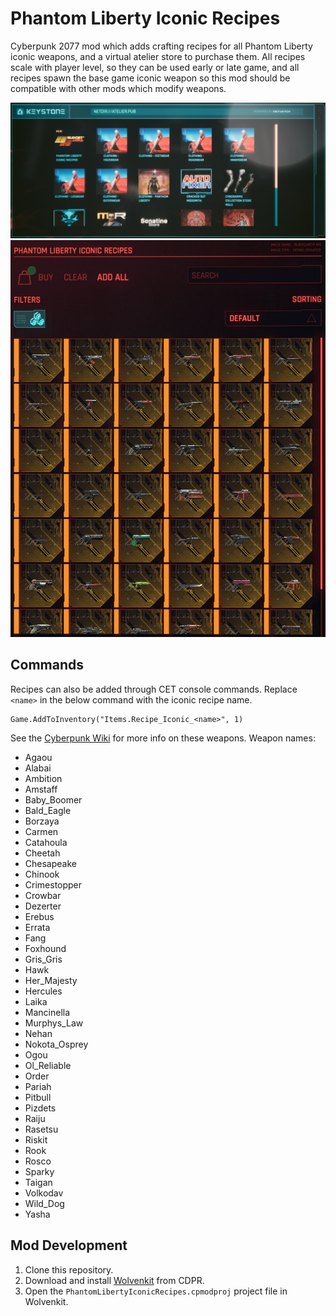 # Phantom Liberty Iconic Recipes

Cyberpunk 2077 mod which adds crafting recipes for all Phantom Liberty iconic weapons, and a virtual atelier store to purchase them. All recipes scale with player level, so they can be used early or late game, and all recipes spawn the base game iconic weapon so this mod should be compatible with other mods which modify weapons.

![Store](/docs/image/store.jpg "Store")
![Store Items](/docs/image/items.jpg "Store Items")

## Commands

Recipes can also be added through CET console commands. Replace `<name>` in the below command with the iconic recipe name.
```
Game.AddToInventory("Items.Recipe_Iconic_<name>", 1)
```

See the [Cyberpunk Wiki](https://cyberpunk.fandom.com/wiki/Category:Cyberpunk_2077_Iconic_weapons) for more info on these weapons. Weapon names:
- Agaou
- Alabai
- Ambition
- Amstaff
- Baby_Boomer
- Bald_Eagle
- Borzaya
- Carmen
- Catahoula
- Cheetah
- Chesapeake
- Chinook
- Crimestopper
- Crowbar
- Dezerter
- Erebus
- Errata
- Fang
- Foxhound
- Gris_Gris
- Hawk
- Her_Majesty
- Hercules
- Laika
- Mancinella
- Murphys_Law
- Nehan
- Nokota_Osprey
- Ogou
- Ol_Reliable
- Order
- Pariah
- Pitbull
- Pizdets
- Raiju
- Rasetsu
- Riskit
- Rook
- Rosco
- Sparky
- Taigan
- Volkodav
- Wild_Dog
- Yasha

## Mod Development

1. Clone this repository.
1. Download and install [Wolvenkit](https://wiki.redmodding.org/wolvenkit/getting-started/download) from CDPR.
1. Open the `PhantomLibertyIconicRecipes.cpmodproj` project file in Wolvenkit.